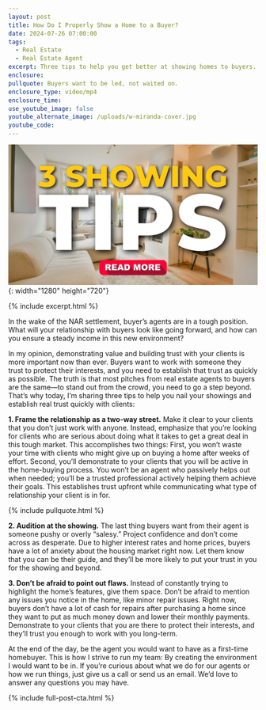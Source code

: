 ```yaml
---
layout: post
title: How Do I Properly Show a Home to a Buyer?
date: 2024-07-26 07:00:00
tags:
  - Real Estate
  - Real Estate Agent
excerpt: Three tips to help you get better at showing homes to buyers.
enclosure:
pullquote: Buyers want to be led, not waited on.
enclosure_type: video/mp4
enclosure_time:
use_youtube_image: false
youtube_alternate_image: /uploads/w-miranda-cover.jpg
youtube_code:
---
```

![](/uploads/w-miranda-cover.jpg){: width="1280" height="720"}

{% include excerpt.html %}

In the wake of the NAR settlement, buyer’s agents are in a tough position. What will your relationship with buyers look like going forward, and how can you ensure a steady income in this new environment?

In my opinion, demonstrating value and building trust with your clients is more important now than ever. Buyers want to work with someone they trust to protect their interests, and you need to establish that trust as quickly as possible. The truth is that most pitches from real estate agents to buyers are the same—to stand out from the crowd, you need to go a step beyond. That’s why today, I’m sharing three tips to help you nail your showings and establish real trust quickly with clients:

**1\. Frame the relationship as a two-way street.** Make it clear to your clients that you don’t just work with anyone. Instead, emphasize that you’re looking for clients who are serious about doing what it takes to get a great deal in this tough market. This accomplishes two things: First, you won’t waste your time with clients who might give up on buying a home after weeks of effort. Second, you’ll demonstrate to your clients that you will be active in the home-buying process. You won’t be an agent who passively helps out when needed; you’ll be a trusted professional actively helping them achieve their goals. This establishes trust upfront while communicating what type of relationship your client is in for.

{% include pullquote.html %}

**2\. Audition at the showing.** The last thing buyers want from their agent is someone pushy or overly “salesy.” Project confidence and don’t come across as desperate. Due to higher interest rates and home prices, buyers have a lot of anxiety about the housing market right now. Let them know that you can be their guide, and they’ll be more likely to put your trust in you for the showing and beyond.

**3\. Don’t be afraid to point out flaws.** Instead of constantly trying to highlight the home’s features, give them space. Don’t be afraid to mention any issues you notice in the home, like minor repair issues. Right now, buyers don’t have a lot of cash for repairs after purchasing a home since they want to put as much money down and lower their monthly payments. Demonstrate to your clients that you are there to protect their interests, and they’ll trust you enough to work with you long-term.

At the end of the day, be the agent you would want to have as a first-time homebuyer. This is how I strive to run my team: By creating the environment I would want to be in. If you’re curious about what we do for our agents or how we run things, just give us a call or send us an email. We’d love to answer any questions you may have.

{% include full-post-cta.html %}